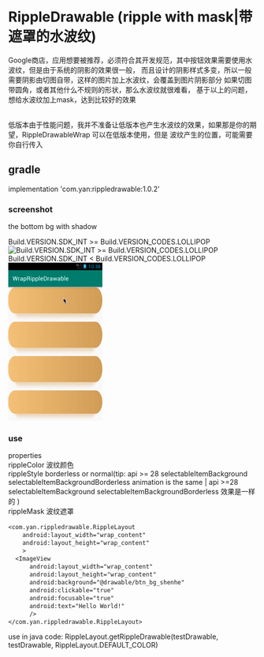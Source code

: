 # RippleDrawable (ripple with mask|带遮罩的水波纹)
Google商店，应用想要被推荐，必须符合其开发规范，其中按钮效果需要使用水波纹，但是由于系统的阴影的效果很一般，
而且设计的阴影样式多变，所以一般需要阴影由切图自带，这样的图片加上水波纹，会覆盖到图片阴影部分
如果切图带圆角，或者其他什么不规则的形状，那么水波纹就很难看，
基于以上的问题，想给水波纹加上mask，达到比较好的效果

<br/>
低版本由于性能问题，我并不准备让低版本也产生水波纹的效果，如果那是你的期望，RippleDrawableWrap 可以在低版本使用，但是
波纹产生的位置，可能需要你自行传入

## gradle
implementation 'com.yan:rippledrawable:1.0.2'

### screenshot
the bottom bg with shadow
<br/>

Build.VERSION.SDK_INT >= Build.VERSION_CODES.LOLLIPOP
<br/>
![Build.VERSION.SDK_INT >= Build.VERSION_CODES.LOLLIPOP](https://raw.githubusercontent.com/genius158/RippleDrawable/master/screenshot/upApi21.gif)
<br/>
Build.VERSION.SDK_INT < Build.VERSION_CODES.LOLLIPOP
<br/>
![Build.VERSION.SDK_INT < Build.VERSION_CODES.LOLLIPOP](https://raw.githubusercontent.com/genius158/RippleDrawable/master/screenshot/downApi21.gif)

### use
properties
<br/>
rippleColor 波纹颜色
<br/>
rippleStyle borderless or normal(tip: api >= 28 selectableItemBackground selectableItemBackgroundBorderless animation is the same 
| api >=28 selectableItemBackground selectableItemBackgroundBorderless 效果是一样的 )
<br/>
rippleMask 波纹遮罩
    
```
<com.yan.rippledrawable.RippleLayout
    android:layout_width="wrap_content"
    android:layout_height="wrap_content"
    >
  <ImageView
      android:layout_width="wrap_content"
      android:layout_height="wrap_content"
      android:background="@drawable/btn_bg_shenhe"
      android:clickable="true"
      android:focusable="true"
      android:text="Hello World!"
      />
</com.yan.rippledrawable.RippleLayout>
```

use in java code: RippleLayout.getRippleDrawable(testDrawable, testDrawable, RippleLayout.DEFAULT_COLOR)